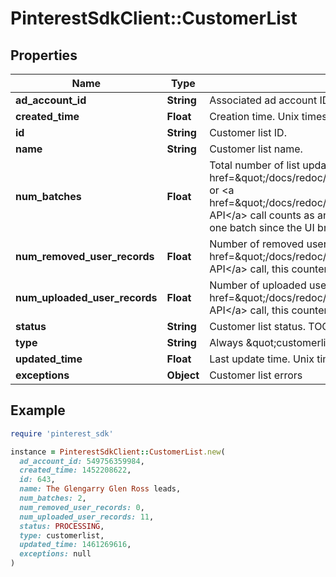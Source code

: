 # PinterestSdkClient::CustomerList

## Properties

| Name | Type | Description | Notes |
| ---- | ---- | ----------- | ----- |
| **ad_account_id** | **String** | Associated ad account ID. | [optional] |
| **created_time** | **Float** | Creation time. Unix timestamp in seconds. | [optional] |
| **id** | **String** | Customer list ID. | [optional] |
| **name** | **String** | Customer list name. | [optional] |
| **num_batches** | **Float** | Total number of list updates.  List creation counts as one batch. Each &lt;a href&#x3D;\&quot;/docs/redoc/#operation/ads_v3_customer_list_add_handler_PUT\&quot;&gt;Append&lt;/a&gt; or &lt;a href&#x3D;\&quot;/docs/redoc/#operation/ads_v3_customer_list_remove_handler_PUT\&quot;&gt;Remove API&lt;/a&gt; call counts as another. List creation via the Ads Manager UI could result in more than one batch since the UI breaks up large lists. | [optional] |
| **num_removed_user_records** | **Float** | Number of removed user records. In a &lt;a href&#x3D;\&quot;/docs/redoc/#operation/ads_v3_customer_list_remove_handler_PUT\&quot;&gt;Remove API&lt;/a&gt; call, this counter increases even if the user is not found in the list. | [optional] |
| **num_uploaded_user_records** | **Float** | Number of uploaded user records. In an &lt;a href&#x3D;\&quot;/docs/redoc/#operation/ads_v3_customer_list_add_handler_PUT\&quot;&gt;Append API&lt;/a&gt; call, this counter increases even if the uploaded user is already in the list. | [optional] |
| **status** | **String** | Customer list status. TOO_SMALL - the list has less than 100 Pinterest users. | [optional] |
| **type** | **String** | Always \&quot;customerlist\&quot;. | [optional] |
| **updated_time** | **Float** | Last update time. Unix timestamp in seconds. | [optional] |
| **exceptions** | **Object** | Customer list errors | [optional] |

## Example

```ruby
require 'pinterest_sdk'

instance = PinterestSdkClient::CustomerList.new(
  ad_account_id: 549756359984,
  created_time: 1452208622,
  id: 643,
  name: The Glengarry Glen Ross leads,
  num_batches: 2,
  num_removed_user_records: 0,
  num_uploaded_user_records: 11,
  status: PROCESSING,
  type: customerlist,
  updated_time: 1461269616,
  exceptions: null
)
```

